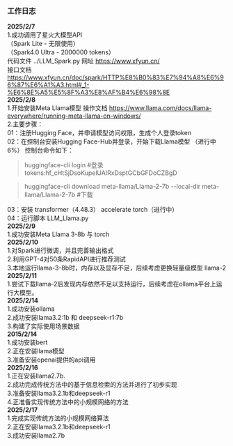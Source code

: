 ### 工作日志
**2025/2/7**  
1.成功调用了星火大模型API  
（Spark Lite - 无限使用）  
（Spark4.0 Ultra -  2000000 tokens）  
代码文件 ../LLM_Spark.py
网址 https://www.xfyun.cn/    
接口文档 https://www.xfyun.cn/doc/spark/HTTP%E8%B0%83%E7%94%A8%E6%96%87%E6%A1%A3.html#_1-%E6%8E%A5%E5%8F%A3%E8%AF%B4%E6%98%8E  
**2025/2/8**  
1.开始安装Meta Llama模型
操作文档 https://www.llama.com/docs/llama-everywhere/running-meta-llama-on-windows/  
2.主要步骤：     
01：注册Hugging Face，并申请模型访问权限，生成个人登录token  
02：在控制台安装Hugging Face-Hub并登录，开始下载Llama模型 （进行中 6%）
控制台命令如下：  
>huggingface-cli login  #登录  
>tokens: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

>huggingface-cli download meta-llama/Llama-2-7b --local-dir meta-llama/Llama-2-7b #下载  

03：安装 transformer（4.48.3）  accelerate  torch（进行中）  
04：运行脚本 LLM_Llama.py  
**2025/2/9**  
1.成功安装Meta Llama 3-8b 与 torch  
**2025/2/10**  
1.对Spark进行微调，并且完善输出格式  
2.利用GPT-4对50条RapidAPI进行推荐测试  
3.本地运行llama-3-8b时，内存以及显存不足，后续考虑更换轻量级模型 llama-2    
**2025/2/11**  
1.尝试下载llama-2后发现内存依然不足以支持运行，后续考虑在ollama平台上运行大模型。  
**2025/2/14**  
1.成功安装ollama  
2.成功安装llama3.2:1b 和 deepseek-r1:7b  
3.构建了实际使用场景数据    
**2015/2/14**  
1.成功安装bert  
2.正在安装llama模型  
3.准备安装openai提供的api调用  
**2025/2/16**  
1.正在安装llama2.7b.  
2.成功完成传统方法中的基于信息检索的方法并进行了初步实现  
3.准备安装llama3.2.1b和deepseek-r1  
4.正准备实现传统方法中的小规模网络的方法  
**2025/2/17**  
1.完成实现传统方法的小规模网络算法  
2.正在安装llama3.2.1b和deepseek-r1  
3.成功安装llama2.7b  

